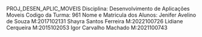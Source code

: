 PROJ_DESEN_APLIC_MOVEIS
Disciplina: Desenvolvimento de Aplicações Moveis
Codigo da Turma: 961
Nome e Matricula dos Alunos:
Jenifer Avelino de Souza M:2017102131
Shayra Santos Ferreira M:2022100726
Lidiane Cerqueira M:2015102053
Igor Carvalho Machado M:2021100743
